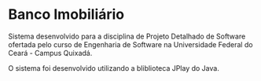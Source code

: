 # Banco Imobiliário

Sistema desenvolvido para a disciplina de Projeto Detalhado de Software ofertada pelo curso de Engenharia de Software na Universidade Federal do Ceará - Campus Quixadá.

O sistema foi desenvolvido utilizando a bliblioteca JPlay do Java.
